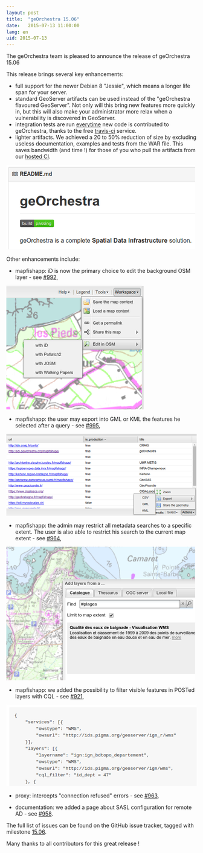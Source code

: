 ```yaml
---
layout: post
title:  "geOrchestra 15.06"
date:   2015-07-13 11:00:00
lang: en
uid: 2015-07-13
---
```


The geOrchestra team is pleased to announce the release of geOrchestra 15.06

This release brings several key enhancements:
 * full support for the newer Debian 8 "Jessie", which means a longer life span for your server.
 * standard GeoServer artifacts can be used instead of the "geOrchestra flavoured GeoServer". Not only will this bring new features more quickly in, but this will also make your administrator more relax when a vulnerability is discovered in GeoServer.
 * integration tests are run [everytime](https://github.com/georchestra/georchestra/blob/15.06/.travis.yml) new code is contributed to geOrchestra, thanks to the free [travis-ci](https://travis-ci.org/georchestra/georchestra) service.
 * lighter artifacts. We achieved a 20 to 50% reduction of size by excluding useless documentation, examples and tests from the WAR file. This saves bandwidth (and time !) for those of you who pull the artifacts from our <a href="https://sdi.georchestra.org/ci/job/georchestra-template/" data-proofer-ignore>hosted CI</a>.

<img src="/public/posts/2015-07-13/travis.png" alt="travis-ci" />

<!--more-->


Other enhancements include:
 * mapfishapp: iD is now the primary choice to edit the background OSM layer - see [#992](https://github.com/georchestra/georchestra/issues/992),
 
 <img src="/public/posts/2015-07-13/id.png" alt="osm editor iD" />
 
 * mapfishapp: the user may export into GML or KML the features he selected after a query - see [#995](https://github.com/georchestra/georchestra/pull/995),
 
 <img src="/public/posts/2015-07-13/export.png" alt="kml gml export" />
 
 * mapfishapp: the admin may restrict all metadata searches to a specific extent. The user is also able to restrict his search to the current map extent - see [#964](https://github.com/georchestra/georchestra/pull/964),
 
  <img src="/public/posts/2015-07-13/extent.png" alt="extent" />
 
 * mapfishapp: we added the possibility to filter visible features in POSTed layers with CQL - see [#921](https://github.com/georchestra/georchestra/pull/921),
 
 <img src="/public/posts/2015-07-13/cql.png" alt="cql" />
 
 * proxy: intercepts "connection refused" errors - see [#963](https://github.com/georchestra/georchestra/pull/963),

 * documentation: we added a page about SASL configuration for remote AD - see [#958](https://github.com/georchestra/georchestra/pull/958).


The full list of issues can be found on the GitHub issue tracker, tagged with milestone [15.06](https://github.com/georchestra/georchestra/issues?q=milestone%3A15.06).

Many thanks to all contributors for this great release !